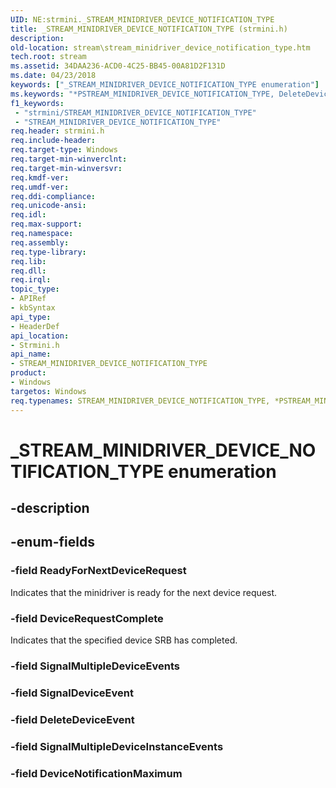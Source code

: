 ```yaml
---
UID: NE:strmini._STREAM_MINIDRIVER_DEVICE_NOTIFICATION_TYPE
title: _STREAM_MINIDRIVER_DEVICE_NOTIFICATION_TYPE (strmini.h)
description: 
old-location: stream\stream_minidriver_device_notification_type.htm
tech.root: stream
ms.assetid: 34DAA236-ACD0-4C25-BB45-00A81D2F131D
ms.date: 04/23/2018
keywords: ["_STREAM_MINIDRIVER_DEVICE_NOTIFICATION_TYPE enumeration"]
ms.keywords: "*PSTREAM_MINIDRIVER_DEVICE_NOTIFICATION_TYPE, DeleteDeviceEvent, DeviceNotificationMaximum, DeviceRequestComplete, PSTREAM_MINIDRIVER_DEVICE_NOTIFICATION_TYPE, PSTREAM_MINIDRIVER_DEVICE_NOTIFICATION_TYPE enumeration pointer [Streaming Media Devices], ReadyForNextDeviceRequest, STREAM_MINIDRIVER_DEVICE_NOTIFICATION_TYPE, STREAM_MINIDRIVER_DEVICE_NOTIFICATION_TYPE enumeration [Streaming Media Devices], SignalDeviceEvent, SignalMultipleDeviceEvents, SignalMultipleDeviceInstanceEvents, _STREAM_MINIDRIVER_DEVICE_NOTIFICATION_TYPE, stream.stream_minidriver_device_notification_type, strmini/DeleteDeviceEvent, strmini/DeviceNotificationMaximum, strmini/DeviceRequestComplete, strmini/PSTREAM_MINIDRIVER_DEVICE_NOTIFICATION_TYPE, strmini/ReadyForNextDeviceRequest, strmini/STREAM_MINIDRIVER_DEVICE_NOTIFICATION_TYPE, strmini/SignalDeviceEvent, strmini/SignalMultipleDeviceEvents, strmini/SignalMultipleDeviceInstanceEvents"
f1_keywords:
 - "strmini/STREAM_MINIDRIVER_DEVICE_NOTIFICATION_TYPE"
 - "STREAM_MINIDRIVER_DEVICE_NOTIFICATION_TYPE"
req.header: strmini.h
req.include-header: 
req.target-type: Windows
req.target-min-winverclnt: 
req.target-min-winversvr: 
req.kmdf-ver: 
req.umdf-ver: 
req.ddi-compliance: 
req.unicode-ansi: 
req.idl: 
req.max-support: 
req.namespace: 
req.assembly: 
req.type-library: 
req.lib: 
req.dll: 
req.irql: 
topic_type:
- APIRef
- kbSyntax
api_type:
- HeaderDef
api_location:
- Strmini.h
api_name:
- STREAM_MINIDRIVER_DEVICE_NOTIFICATION_TYPE
product:
- Windows
targetos: Windows
req.typenames: STREAM_MINIDRIVER_DEVICE_NOTIFICATION_TYPE, *PSTREAM_MINIDRIVER_DEVICE_NOTIFICATION_TYPE
---
```


# _STREAM_MINIDRIVER_DEVICE_NOTIFICATION_TYPE enumeration


## -description





## -enum-fields




### -field ReadyForNextDeviceRequest

Indicates that the minidriver is ready for the next device request.


### -field DeviceRequestComplete

Indicates that the specified device SRB has completed.


### -field SignalMultipleDeviceEvents


### -field SignalDeviceEvent


### -field DeleteDeviceEvent


### -field SignalMultipleDeviceInstanceEvents


### -field DeviceNotificationMaximum

